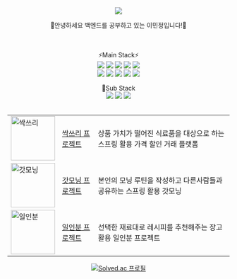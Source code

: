 
<div align="center">
<img src="https://capsule-render.vercel.app/api?type=waving&color=auto&height=200&section=header&text=&fontSize=90" />

🌱안녕하세요 백엔드를 공부하고 있는 이민정입니다!🌱<br><br><br>

⚡Main Stack⚡<br>
<img src="https://img.shields.io/badge/java-007396?style=for-the-badge&logo=java&logoColor=white">
<img src="https://img.shields.io/badge/Spring-6DB33F?style=for-the-badge&logo=Spring&logoColor=white">
<img src="https://img.shields.io/badge/Spring Boot-6DB33F?style=for-the-badge&logo=SpringBoot&logoColor=white">
<img src="https://img.shields.io/badge/Spring Security-6DB33F?style=for-the-badge&logo=SpringSecurity&logoColor=white">
<img src="https://img.shields.io/badge/JPA-6DB33F?style=for-the-badge&logo=JPA&logoColor=white"><br>
<img src="https://img.shields.io/badge/MySQL-4479A1?style=for-the-badge&logo=MySQL&logoColor=white">
<img src="https://img.shields.io/badge/Docker-2496ED?style=for-the-badge&logo=Docker&logoColor=white">
<img src="https://img.shields.io/badge/Github Actions-2088FF?style=for-the-badge&logo=GithubActions&logoColor=white">
<img src="https://img.shields.io/badge/Amazon EC2-FF9900?style=for-the-badge&logo=Amazon EC2&logoColor=white">
<img src="https://img.shields.io/badge/Amazon S3-569A31?style=for-the-badge&logo=Amazon S3&logoColor=white">

🔭Sub Stack<br>
<img src="https://img.shields.io/badge/Flutter-02569B?style=for-the-badge&logo=Flutter&logoColor=white">
<img src="https://img.shields.io/badge/Vue-4FC08D?style=for-the-badge&logo=Vue.js&logoColor=white">
<img src="https://img.shields.io/badge/Django-092E20?style=for-the-badge&logo=Django&logoColor=white">
<br><br>

<table>

  <tr>
    <td><img src="https://github.com/Lee-Min-Jung/Lee-Min-Jung/assets/82032462/527fee14-7c1c-4812-ae0a-b7428f156dbf" alt="싹쓰리" height=100 width=100></td>
    <td><a href="https://github.com/Lee-Min-Jung/ssackthree_back">싹쓰리 프로젝트</a></td>
    <td>상품 가치가 떨어진 식료품을 대상으로 하는 스프링 활용 가격 할인 거래 플랫폼</td>
  </tr>
  <tr>
    <td><img src="https://github.com/Lee-Min-Jung/Lee-Min-Jung/assets/82032462/61adf0a3-40b1-4c12-9156-5537dd230b7d" alt="갓모닝" height=100 width=100></td>
    <td><a href="https://github.com/Lee-Min-Jung/godMorning_backend">갓모닝 프로젝트</a></td>
    <td>본인의 모닝 루틴을 작성하고 다른사람들과 공유하는 스프링 활용 갓모닝</td>
  </tr>
  <tr>
    <td><img src="https://github.com/Lee-Min-Jung/Lee-Min-Jung/assets/82032462/569578b4-a638-445d-a844-c8ce0d7bfa68" alt="일인분" height=100 width=100></td>
    <td><a href="https://github.com/Lee-Min-Jung/oneportion_anywhere">일인분 프로젝트</a></td>
    <td>선택한 재료대로 레시피를 추천해주는 장고 활용 일인분 프로젝트</td>
  </tr>
</table>





[![Solved.ac
프로필](http://mazassumnida.wtf/api/v2/generate_badge?boj=dinamic1016)](https://solved.ac/{handle})
</div>
